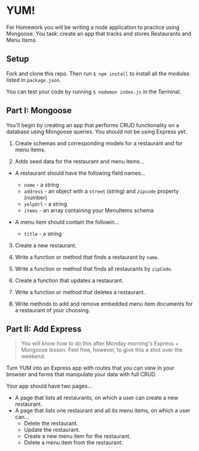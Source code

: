 # YUM!
 
For Homework you will be writing a node application to practice using Mongoose. You task: create an app that tracks and stores Restaurants and Menu Items.

## Setup

Fork and clone this repo. Then run `$ npm install` to install all the modules listed in `package.json`.

You can test your code by running `$ nodemon index.js` in the Terminal.

## Part I: Mongoose

You'll begin by creating an app that performs CRUD functionality on a database using Mongoose queries. You should not be using Express yet.

1. Create schemas and corresponding models for a restaurant and for menu items.

2. Adds seed data for the restaurant and menu items...

  - A restaurant should have the following field names...

    * `name` - a string
    * `address` - an object with a `street` (string) and `zipcode` property (number)
    * `yelpUrl` - a string
    * `items` - an array containing your MenuItems schema

  - A menu item should contain the followin...

    * `title` - a string

3. Create a new restaurant.

4. Write a function or method that finds a restaurant by `name`.

5. Write a function or method that finds all restaurants by `zipCode`.

6. Create a function that updates a restaurant.

7. Write a function or method that deletes a restaurant.

8. Write methods to add and remove embedded menu item documents for a restaurant of your choosing.

## Part II: Add Express

> You will know how to do this after Monday morning's Express + Mongoose lesson. Feel free, however, to give this a shot over the weekend.

Turn YUM into an Express app with routes that you can view in your browser and forms that manipulate your data with full CRUD.

Your app should have two pages...

- A page that lists all restaurants, on which a user can create a new restaurant.
- A page that lists one restaurant and all its menu items, on which a user can...
  - Delete the restaurant.
  - Update the restaurant.
  - Create a new menu item for the restaurant.
  - Delete a menu item from the restaurant.
